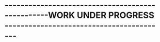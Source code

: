 <h1>-------------------------------------------------WORK UNDER PROGRESS -----------------------------------------</h1>

